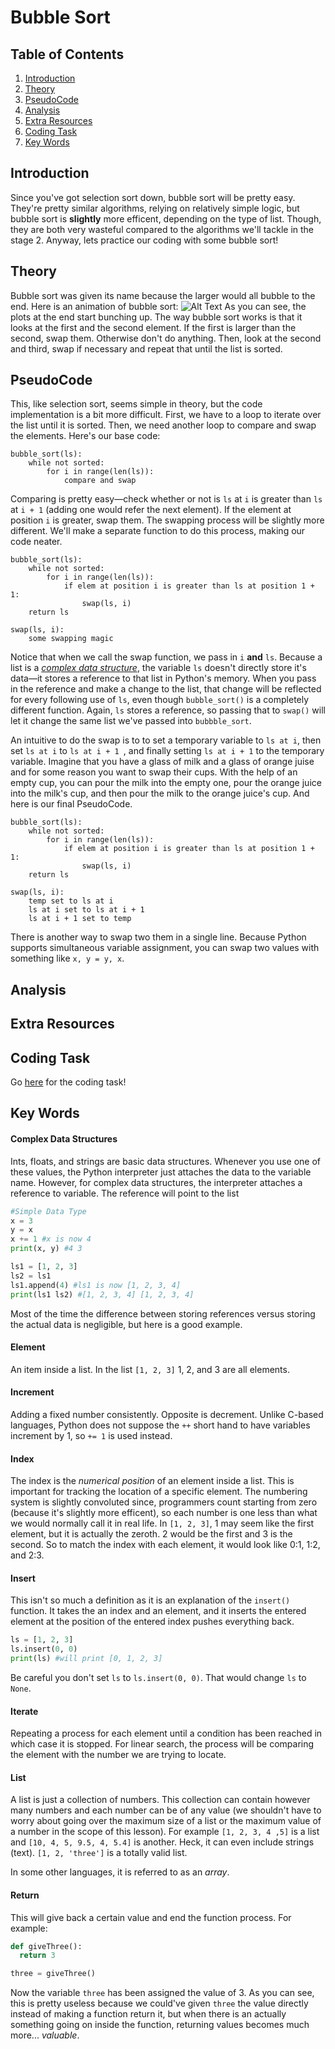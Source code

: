 # Bubble Sort

## Table of Contents
1. [Introduction](#introduction "Why the heck is this important?")
2. [Theory](#theory "Alright, how the heck do I do this?")
3. [PseudoCode](#pseudocode "Let's kinda code this!")
4. [Analysis](#analysis "A bit info")
5. [Extra Resources](#extra-resources "Wanna learn more!")
6. [Coding Task](#coding-task "Coding challenge")
7. [Key Words](#key-words "Important terms")

## Introduction
Since you've got selection sort down, bubble sort will be pretty easy. They're pretty similar algorithms, relying on relatively simple logic, but bubble sort is **slightly** more efficent, depending on the type of list. Though, they are both very wasteful compared to the algorithms we'll tackle in the stage 2. Anyway, lets practice our coding with some bubble sort!

## Theory
Bubble sort was given its name because the larger would all bubble to the end. Here is an animation of bubble sort:
![Alt Text](https://github.com/haw230/the-anadromi-project/blob/pictures/bubble_sort_animation.gif)
As you can see, the plots at the end start bunching up. The way bubble sort works is that it looks at the first and the second element. If the first is larger than the second, swap them. Otherwise don't do anything. Then, look at the second and third, swap if necessary and repeat that until the list is sorted.

## PseudoCode
This, like selection sort, seems simple in theory, but the code implementation is a bit more difficult. First, we have to a loop to iterate over the list until it is sorted. Then, we need another loop to compare and swap the elements. Here's our base code:
```
bubble_sort(ls):
    while not sorted:
        for i in range(len(ls)):
            compare and swap
```
Comparing is pretty easy—check whether or not is ```ls``` at ```i``` is greater than ```ls``` at ```i + 1``` (adding one would refer the next element). If the element at position ```i``` is greater, swap them. The swapping process will be slightly more different. We'll make a separate function to do this process, making our code neater.
```
bubble_sort(ls):
    while not sorted:
        for i in range(len(ls)):
            if elem at position i is greater than ls at position 1 + 1:
                swap(ls, i)
    return ls
            
swap(ls, i):
    some swapping magic
```
Notice that when we call the swap function, we pass in ```i``` **and** ```ls```. Because a list is a [*complex data structure*](), the variable ```ls``` doesn't directly store it's data—it stores a reference to that list in Python's memory. When you pass in the reference and make a change to the list, that change will be reflected for every following use of ```ls```, even though ```bubble_sort()``` is a completely different function. Again, ```ls``` stores a reference, so passing that to ```swap()``` will let it change the same list we've passed into ```bubbble_sort```. 

An intuitive to do the swap is to to set a temporary variable to ```ls at i```, then set ```ls at i``` to ```ls at i + 1 ```, and finally setting ```ls at i + 1``` to the temporary variable. Imagine that you have a glass of milk and a glass of orange juise and for some reason you want to swap their cups. With the help of an empty cup, you can pour the milk into the empty one, pour the orange juice into the milk's cup, and then pour the milk to the orange juice's cup. And here is our final PseudoCode.

```
bubble_sort(ls):
    while not sorted:
        for i in range(len(ls)):
            if elem at position i is greater than ls at position 1 + 1:
                swap(ls, i)
    return ls
            
swap(ls, i):
    temp set to ls at i
    ls at i set to ls at i + 1
    ls at i + 1 set to temp
```
There is another way to swap two them in a single line. Because Python supports simultaneous variable assignment, you can swap two values with something like ```x, y = y, x```.

## Analysis

## Extra Resources

## Coding Task
Go [here](https://github.com/haw230/bubble-sort) for the coding task!

## Key Words
#### Complex Data Structures
Ints, floats, and strings are basic data structures. Whenever you use one of these values, the Python interpreter just attaches the data to the variable name. However, for complex data structures, the interpreter attaches a reference to variable. The reference will point to the list
```python
#Simple Data Type
x = 3
y = x
x += 1 #x is now 4
print(x, y) #4 3

ls1 = [1, 2, 3]
ls2 = ls1
ls1.append(4) #ls1 is now [1, 2, 3, 4]
print(ls1 ls2) #[1, 2, 3, 4] [1, 2, 3, 4]
```
Most of the time the difference between storing references versus storing the actual data is negligible, but here is a good example. 

#### Element
An item inside a list. In the list ```[1, 2, 3]``` 1, 2, and 3 are all elements.

#### Increment
Adding a fixed number consistently. Opposite is decrement. Unlike C-based languages, Python does not suppose the ```++``` short hand to have variables increment by 1, so ```+= 1``` is used instead.

#### Index
The index is the *numerical position* of an element inside a list. This is important for tracking the location of a specific element. The numbering system is slightly convoluted since, programmers count starting from zero (because it's slightly more efficent), so each number is one less than what we would normally call it in real life. In ```[1, 2, 3]```, 1 may seem like the first element, but it is actually the zeroth. 2 would be the first and 3 is the second. So to match the index with each element, it would look like 0:1, 1:2, and 2:3.

#### Insert
This isn't so much a definition as it is an explanation of the ```insert()``` function. It takes the an index and an element, and it inserts the entered element at the position of the entered index pushes everything back.
```python
ls = [1, 2, 3]
ls.insert(0, 0)
print(ls) #will print [0, 1, 2, 3]
```
Be careful you don't set ```ls``` to ```ls.insert(0, 0)```. That would change ```ls``` to ```None```.

#### Iterate
Repeating a process for each element until a condition has been reached in which case it is stopped. For linear search, the process will be comparing the element with the number we are trying to locate.

#### List
A list is just a collection of numbers. This collection can contain however many numbers and each number can be of any value (we shouldn't have to worry about going over the maximum size of a list or the maximum value of a number in the scope of this lesson). For example ```[1, 2, 3, 4 ,5]``` is a list and ```[10, 4, 5, 9.5, 4, 5.4]``` is another. Heck, it can even include strings (text). ```[1, 2, 'three']``` is a totally valid list. 

In some other languages, it is referred to as an *array*.

#### Return
This will give back a certain value and end the function process. For example:
```python
def giveThree():
  return 3

three = giveThree()
```
Now the variable ```three``` has been assigned the value of 3. As you can see, this is pretty useless because we could've given ```three``` the value directly instead of making a function return it, but when there is an actually something going on inside the function, returning values becomes much more... *valuable*.
